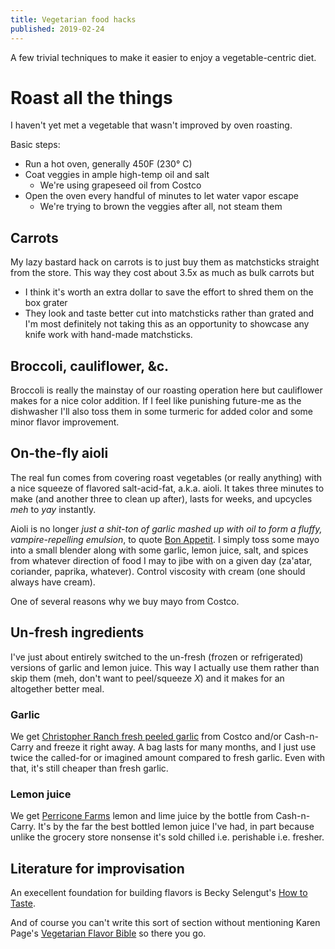 ```yaml
---
title: Vegetarian food hacks
published: 2019-02-24
---
```


A few trivial techniques to make it easier to enjoy a vegetable-centric diet.

# Roast all the things

I haven't yet met a vegetable that wasn't improved by oven roasting.

Basic steps:

- Run a hot oven, generally 450F (230&deg; C)
- Coat veggies in ample high-temp oil and salt
  - We're using grapeseed oil from Costco
- Open the oven every handful of minutes to let water vapor escape
  - We're trying to brown the veggies after all, not steam them

## Carrots

My lazy bastard hack on carrots is to just buy them as matchsticks straight from the store. This way they cost about 3.5x as much as bulk carrots but

- I think it's worth an extra dollar to save the effort to shred them on the box grater
- They look and taste better cut into matchsticks rather than grated and I'm most definitely not taking this as an opportunity
  to showcase any knife work with hand-made matchsticks.

<?# SimpleFigure src="images/IMG_20190224_101951.jpg" caption="Matchstick carrots" /?>

## Broccoli, cauliflower, &amp;c.

Broccoli is really the mainstay of our roasting operation here but cauliflower makes for a nice color addition.
If I feel like punishing future-me as the dishwasher I'll also toss them in some turmeric for added color
and some minor flavor improvement.

<?# SimpleFigure src="images/IMG_20190224_101944.jpg" caption="Broccoli and cauliflower" /?>

## On-the-fly aioli

The real fun comes from covering roast vegetables (or really anything) with a nice squeeze of flavored salt-acid-fat, a.k.a. aioli.
It takes three minutes to make (and another three to clean up after), lasts for weeks, and upcycles _meh_ to _yay_ instantly.

Aioli is no longer _just a shit-ton of garlic mashed up with oil to form a fluffy, vampire-repelling emulsion_,
to quote [Bon Appetit](https://www.bonappetit.com/story/what-is-aioli).
I simply toss some mayo into a small blender along with some garlic, lemon juice, salt,
and spices from whatever direction of food I may to jibe with on a given day (za'atar, coriander, paprika, whatever).
Control viscosity with cream (one should always have cream).

<?# SimpleFigure src="images/IMG_20190224_102020.jpg" caption="Cheap-ass aioli in cheap-ass squeezy bottle" /?>

One of several reasons why we buy mayo from Costco.

## Un-fresh ingredients

I've just about entirely switched to the un-fresh (frozen or refrigerated) versions of garlic and lemon juice.
This way I actually use them rather than skip them (meh, don't want to peel/squeeze _X_) and it makes for an altogether better meal.

### Garlic

We get [Christopher Ranch fresh peeled garlic](https://www.christopherranch.com/products/fresh-peeled-garlic/) from Costco and/or Cash-n-Carry
and freeze it right away. A bag lasts for many months, and I just use twice the called-for or imagined amount compared to fresh garlic.
Even with that, it's still cheaper than fresh garlic.

### Lemon juice

We get [Perricone Farms](https://perriconefarms.com/) lemon and lime juice by the bottle from Cash-n-Carry.
It's by the far the best bottled lemon juice I've had, in part because unlike the grocery store nonsense it's sold chilled i.e. perishable i.e. fresher.

## Literature for improvisation

An execellent foundation for building flavors is Becky Selengut's [How to Taste](https://www.powells.com/book/-9781632171054).

And of course you can't write this sort of section without mentioning Karen Page's [Vegetarian Flavor Bible](https://www.powells.com/book/-9780316244183)
so there you go.
